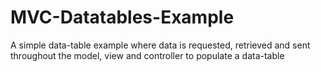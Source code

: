 # MVC-Datatables-Example
A simple data-table example where data is requested, retrieved and sent throughout the model, view and controller to populate a data-table 
